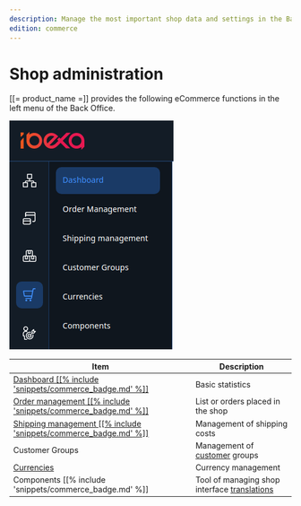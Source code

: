 ```yaml
---
description: Manage the most important shop data and settings in the Back Office.
edition: commerce
---
```


# Shop administration

[[= product_name =]] provides the following eCommerce functions in the left menu of the Back Office.

![](img/backend_menu.png)

|Item|Description|
|--- |--- |
|[Dashboard [[% include 'snippets/commerce_badge.md' %]]](shop_dashboard.md)|Basic statistics|
|[Order management [[% include 'snippets/commerce_badge.md' %]]](manage_orders.md)|List or orders placed in the shop|
|[Shipping management [[% include 'snippets/commerce_badge.md' %]]](currencies_shipping.md#define-shipping-costs)|Management of shipping costs|
|Customer Groups|Management of [customer](manage_users.md) groups|
|[Currencies](currencies_shipping.md)|Currency management|
|Components [[% include 'snippets/commerce_badge.md' %]]|Tool of managing shop interface [translations](../content_management/translate_content.md)|
